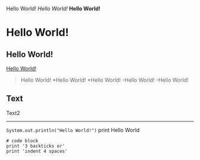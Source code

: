 Hello World!
_Hello World!_
__Hello World!__
# Hello World!
## Hello World!
[Hello World!](https://google.com)


>Hello World!
*Hello World!
*Hello World!
-Hello World!
-Hello World!

Text
---
Text2
***
`System.out.println("Hello World!")` print Hello World

```
# code block
print '3 backticks or'
print 'indent 4 spaces'
```

